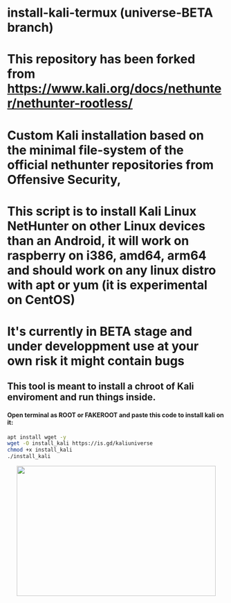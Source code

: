 # install-kali-termux (universe-BETA branch)
# This repository has been forked from https://www.kali.org/docs/nethunter/nethunter-rootless/
# Custom Kali installation based on the minimal file-system of the official nethunter repositories from Offensive Security, 
# This script is to install Kali Linux NetHunter on other Linux devices than an Android, it will work on raspberry on i386, amd64, arm64 and should work on any linux distro with apt or yum (it is experimental on CentOS) 
# It's currently in BETA stage and under developpment use at your own risk it might contain bugs
## This tool is meant to install a chroot of Kali enviroment and run things inside.
#### Open terminal as ROOT or FAKEROOT and paste this code to install kali on it:
```bash
apt install wget -y 
wget -O install_kali https://is.gd/kaliuniverse
chmod +x install_kali
./install_kali
```
<p align="center">
  <img width="460" height="300" src="https://github.com/independentcod/install-kali-termux/blob/universe-BETA/Screenshot_20200911_050411.jpg?raw=true">
</p>
